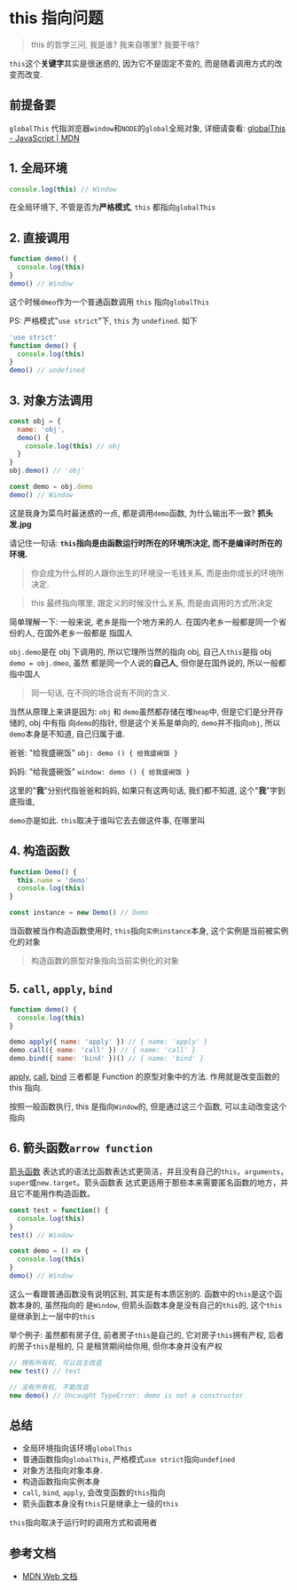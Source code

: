 # this 指向问题

> this 的哲学三问, 我是谁? 我来自哪里? 我要干啥?

`this`这个**关键字**其实是很迷惑的, 因为它不是固定不变的, 而是随着调用方式的改变而改变.

## 前提备要

`globalThis` 代指浏览器`window`和`NODE`的`global`全局对象, 详细请查看:
[globalThis - JavaScript | MDN](https://developer.mozilla.org/zh-CN/docs/Web/JavaScript/Reference/Global_Objects/globalThis)

## 1. 全局环境

```javascript
console.log(this) // Window
```

在全局环境下, 不管是否为**严格模式**, `this` 都指向`globalThis`

## 2. 直接调用

```javascript
function demo() {
  console.log(this)
}
demo() // Window
```

这个时候`dmeo`作为一个普通函数调用 `this` 指向`globalThis`

PS: 严格模式"`use strict`"下, `this` 为 `undefined`. 如下

```javascript
'use strict'
function demo() {
  console.log(this)
}
demo() // undefined
```

## 3. 对象方法调用

```javascript
const obj = {
  name: 'obj',
  demo() {
    console.log(this) // obj
  }
}
obj.demo() // 'obj'

const demo = obj.demo
demo() // Window
```

这是我身为菜鸟时最迷惑的一点, 都是调用`demo`函数, 为什么输出不一致? **抓头发.jpg**

请记住一句话: **`this`指向是由函数运行时所在的环境所决定, 而不是编译时所在的环境.**

> 你会成为什么样的人跟你出生的环境没一毛钱关系, 而是由你成长的环境所决定.

> this 最终指向哪里, 跟定义的时候没什么关系, 而是由调用的方式所决定

简单理解一下: 一般来说, 老乡是指一个地方来的人. 在国内老乡一般都是同一个省份的人, 在国外老乡一般都是
指国人

`obj.demo`是在 obj 下调用的, 所以它理所当然的指向 obj, 自己人`this`是指 obj `demo = obj.dmeo`, 虽然
都是同一个人说的**自己人**, 但你是在国外说的, 所以一般都指中国人

> 同一句话, 在不同的场合说有不同的含义.

当然从原理上来讲是因为: `obj` 和 `demo`虽然都存储在堆`heap`中, 但是它们是分开存储的, obj 中有指
向`demo`的指针, 但是这个关系是单向的, `demo`并不指向`obj`, 所以`demo`本身是不知道, 自己归属于谁.

爸爸: "给我盛碗饭" `obj: demo () { 给我盛碗饭 }`

妈妈: "给我盛碗饭" `window: demo () { 给我盛碗饭 }`

这里的"**我**"分别代指爸爸和妈妈, 如果只有这两句话, 我们都不知道, 这个"**我**"字到底指谁,

`demo`亦是如此. `this`取决于谁叫它去去做这件事, 在哪里叫

## 4. 构造函数

```javascript
function Demo() {
  this.name = 'demo'
  console.log(this)
}

const instance = new Demo() // Demo
```

当函数被当作构造函数使用时, `this`指向`实例instance`本身, 这个实例是当前被实例化的对象

> 构造函数的原型对象指向当前实例化的对象

## 5. `call`, `apply`, `bind`

```javascript
function demo() {
  console.log(this)
}

demo.apply({ name: 'apply' }) // { name: 'apply' }
demo.call({ name: 'call' }) // { name: 'call' }
demo.bind({ name: 'bind' })() // { name: 'bind' }
```

[apply](https://developer.mozilla.org/zh-CN/docs/Web/JavaScript/Reference/Global_Objects/Function/apply),
[call](https://developer.mozilla.org/zh-CN/docs/Web/JavaScript/Reference/Global_Objects/Function/call),
[bind](https://developer.mozilla.org/zh-CN/docs/Web/JavaScript/Reference/Global_Objects/Function/bind)
三者都是 Function 的原型对象中的方法. 作用就是改变函数的 this 指向.

按照一般函数执行, this 是指向`Window`的, 但是通过这三个函数, 可以主动改变这个指向

## 6. 箭头函数`arrow function`

[箭头函数](https://developer.mozilla.org/zh-CN/docs/Web/JavaScript/Reference/Functions/Arrow_functions)
表达式的语法比函数表达式更简洁，并且没有自己的`this`，`arguments`，`super`或`new.target`。箭头函数表
达式更适用于那些本来需要匿名函数的地方，并且它不能用作构造函数。

```javascript
const test = function() {
  console.log(this)
}
test() // Window

const demo = () => {
  console.log(this)
}
demo() // Window
```

这么一看跟普通函数没有说明区别, 其实是有本质区别的. 函数中的`this`是这个函数本身的, 虽然指向的
是`Window`, 但箭头函数本身是没有自己的`this`的, 这个`this`是继承到上一层中的`this`

举个例子: 虽然都有房子住, 前者房子`this`是自己的, 它对房子`this`拥有产权, 后者的房子`this`是租的, 只
是租赁期间给你用, 但你本身并没有产权

```javascript
// 拥有所有权, 可以自主改造
new test() // test

// 没有所有权, 不能改造
new demo() // Uncaught TypeError: demo is not a constructor
```

## 总结

- 全局环境指向该环境`globalThis`
- 普通函数指向`globalThis`, 严格模式`use strict`指向`undefined`
- 对象方法指向对象本身.
- 构造函数指向实例本身
- `call`, `bind`, `apply`, 会改变函数的`this`指向
- 箭头函数本身没有`this`只是继承上一级的`this`

`this`指向取决于运行时的调用方式和调用者

## 参考文档

- [MDN Web 文档](https://developer.mozilla.org/zh-CN/)
